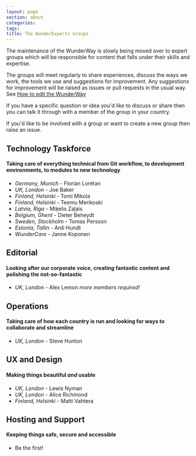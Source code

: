 ```yaml
---
layout: page
section: about
categories:
tags:
title: The WunderExperts Groups
---
```


The maintenance of the WunderWay is slowly being moved over to expert groups which will be responsible for content that falls under their skills and expertise.

The groups will meet regularly to share experiences, discuss the ways we work, the tools we use and suggestions for improvement. Any suggestions for improvement will be raised as issues or pull requests in the usual way. See [How to edit the WunderWay](/about-this-site/how-edit-wunderway/)

If you have a specific question or idea you'd like to discuss or share then you can talk it through with a member of the group in your country.

If you'd like to be involved with a group or want to create a new group then raise an issue.

## Technology Taskforce
#### Taking care of everything technical from Git workflow, to development environments, to modules to new technology

 - *Germany, Munich* - Florian Lorétan
 - *UK, London* - Joe Baker
 - *Finland, Helsinki* - Tomi Mikola
 - *Finland, Helsinki* - Teemu Merikoski
 - *Latvia, Riga* - Miķelis Zaļais
 - *Belgium, Ghent* - Dieter Beheydt
 - *Sweden, Stockholm* - Tomas Persson
 - *Estonia, Tallin* - Ardi Hundt
 - *WunderCare* - Janne Koponen

## Editorial 
#### Looking after our corporate voice, creating fantastic content and polishing the not-so-fantastic

 - *UK, London* - Alex Lemon 
*more members required!*

## Operations 
#### Taking care of how each country is run and looking for ways to collaborate and streamline

 - *UK, London* - Steve Hunton

## UX and Design
#### Making things beautiful *and* usable

 - *UK, London* - Lewis Nyman
 - *UK, London* - Alice Richmond
 - *Finland, Helsinki* - Matti Vahtera

## Hosting and Support
#### Keeping things safe, secure and accessible

 - Be the first!
